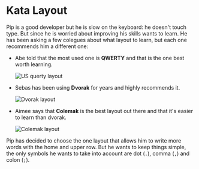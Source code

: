 Kata Layout
===========

Pip is a good developer but he is slow on the keyboard: he doesn't touch type.
But since he is worried about improving his skills wants to learn. He has been asking
a few colegues about what layout to learn, but each one recommends him a different one:

- Abe told that the most used one is **QWERTY** and that is the one best worth learning.

  ![US querty layout](http://upload.wikimedia.org/wikipedia/en/thumb/5/51/KB_United_States-NoAltGr.svg/420px-KB_United_States-NoAltGr.svg.png "US querty layout")

- Sebas has been using **Dvorak** for years and highly recommends it.

  ![Dvorak layout](http://upload.wikimedia.org/wikipedia/commons/thumb/2/25/KB_United_States_Dvorak.svg/420px-KB_United_States_Dvorak.svg.png "Dvorak layout")

- Aimee says that **Colemak** is the best layout out there and that it's easier to learn than dvorak.

  ![Colemak layout](http://upload.wikimedia.org/wikipedia/commons/thumb/8/84/KB_US-Colemak.svg/420px-KB_US-Colemak.svg.png "Colemak layout")

Pip has decided to choose the one layout that allows him to write more words with the home and upper row. But he wants to keep things simple, the only symbols he wants to take into account are dot (`.`), comma (`,`) and colon (`;`).
